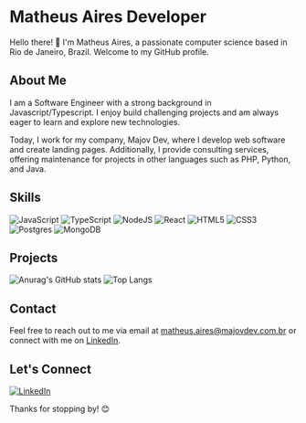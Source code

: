 # Matheus Aires Developer

Hello there! 👋 I'm Matheus Aires, a passionate computer science based in Rio de Janeiro, Brazil. Welcome to my GitHub profile.

## About Me

I am a Software Engineer with a strong background in Javascript/Typescript. I enjoy build challenging projects and am always eager to learn and explore new technologies.

Today, I work for my company, Majov Dev, where I develop web software and create landing pages. Additionally, I provide consulting services, offering maintenance for projects in other languages such as PHP, Python, and Java.

## Skills
<!-- <div style="display: inline_block"><br>
  <img align="center" alt="Rafa-Js" height="30" width="40" src="https://raw.githubusercontent.com/devicons/devicon/master/icons/javascript/javascript-plain.svg">
  <img align="center" alt="Rafa-Ts" height="30" width="40" src="https://raw.githubusercontent.com/devicons/devicon/master/icons/typescript/typescript-plain.svg">
  <img align="center" alt="Rafa-Python" height="30" width="40" src="https://raw.githubusercontent.com/devicons/devicon/master/icons/nodejs/nodejs-original.svg">
  <img align="center" alt="Rafa-React" height="30" width="40" src="https://raw.githubusercontent.com/devicons/devicon/master/icons/react/react-original.svg">
  <img align="center" alt="Rafa-HTML" height="30" width="40" src="https://raw.githubusercontent.com/devicons/devicon/master/icons/html5/html5-original.svg">
  <img align="center" alt="Rafa-CSS" height="30" width="40" src="https://raw.githubusercontent.com/devicons/devicon/master/icons/css3/css3-original.svg">
  <img align="center" alt="Rafa-Csharp" height="30" width="40" src="https://raw.githubusercontent.com/devicons/devicon/master/icons/postgresql/postgresql-original.svg">
  <img align="center" alt="Rafa-Csharp" height="30" width="40" src="https://raw.githubusercontent.com/devicons/devicon/master/icons/mongodb/mongodb-original.svg">
</div> -->

![JavaScript](https://img.shields.io/badge/javascript-%23323330.svg?style=for-the-badge&logo=javascript&logoColor=%23F7DF1E)
![TypeScript](https://img.shields.io/badge/typescript-%23007ACC.svg?style=for-the-badge&logo=typescript&logoColor=white)
![NodeJS](https://img.shields.io/badge/node.js-6DA55F?style=for-the-badge&logo=node.js&logoColor=white)
![React](https://img.shields.io/badge/react-%2320232a.svg?style=for-the-badge&logo=react&logoColor=%2361DAFB)
![HTML5](https://img.shields.io/badge/html5-%23E34F26.svg?style=for-the-badge&logo=html5&logoColor=white)
![CSS3](https://img.shields.io/badge/css3-%231572B6.svg?style=for-the-badge&logo=css3&logoColor=white)
![Postgres](https://img.shields.io/badge/postgres-%23316192.svg?style=for-the-badge&logo=postgresql&logoColor=white)
![MongoDB](https://img.shields.io/badge/MongoDB-%234ea94b.svg?style=for-the-badge&logo=mongodb&logoColor=white)

## Projects

<!-- ![Anurag's GitHub stats](https://github-readme-stats.vercel.app/api?username=matheusaires-dev&show_icons=true&bg_color=35,0C5149,07F9A2&title_color=f0f0f0&text_color=f0f0f0&icon_color=07F9A2&border_color=f0f0f0) -->
<!-- ![Anurag's GitHub stats](https://github-readme-stats.vercel.app/api?username=matheusaires-dev&show_icons=true&bg_color=35,0C5149,07F9A2&title_color=06121E&text_color=f0f0f0&icon_color=06121E&border_color=f0f0f0) -->

![Anurag's GitHub stats](https://github-readme-stats.vercel.app/api?username=matheusaires-dev&show_icons=true&theme=transparent&title_color=07F9A2&text_color=f0f0f0&icon_color=07F9A2&border_color=07F9A2)
![Top Langs](https://github-readme-stats.vercel.app/api/top-langs/?username=matheusaires-dev&layout=compact&theme=transparent&title_color=07F9A2&text_color=f0f0f0&icon_color=07F9A2&border_color=07F9A2)

<!--
### [Project 1 Name]

- Description: [Brief description of the project]
- Technologies Used: [List of technologies used in the project]
- GitHub Repository: [Link to the GitHub repository]
-->

<!-- ## Contributions

I actively contribute to open source projects and believe in the power of collaboration. Here are some of my notable contributions:

- [Contribution 1](Link to contribution)
- [Contribution 2](Link to contribution)
-->

## Contact

Feel free to reach out to me via email at matheus.aires@majovdev.com.br or connect with me on [LinkedIn](https://www.linkedin.com/in/matheus-aires/).

## Let's Connect

[![LinkedIn](https://img.shields.io/badge/linkedin-%230077B5.svg?style=for-the-badge&logo=linkedin&logoColor=white)
](https://www.linkedin.com/in/matheus-aires/)


Thanks for stopping by! 😊
